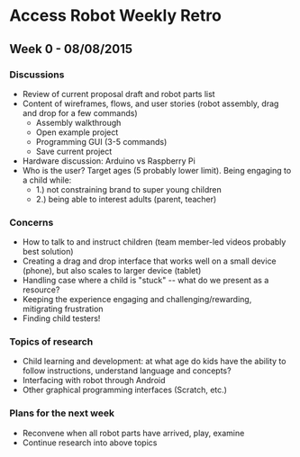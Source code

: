 # Access Robot Weekly Retro

## Week 0 - 08/08/2015

### Discussions
- Review of current proposal draft and robot parts list
- Content of wireframes, flows, and user stories (robot assembly, drag and drop for a few commands)
  - Assembly walkthrough
  - Open example project
  - Programming GUI (3-5 commands)
  - Save current project
- Hardware discussion: Arduino vs Raspberry Pi
- Who is the user? Target ages (5 probably lower limit). Being engaging to a child while:
  - 1.) not constraining brand to super young children
  - 2.) being able to interest adults (parent, teacher)

### Concerns
- How to talk to and instruct children (team member-led videos probably best solution)
- Creating a drag and drop interface that works well on a small device (phone), but also scales to larger device (tablet)
- Handling case where a child is "stuck" -- what do we present as a resource?
- Keeping the experience engaging and challenging/rewarding, mitigrating frustration
- Finding child testers!

### Topics of research
- Child learning and development: at what age do kids have the ability to follow instructions, understand language and concepts?
- Interfacing with robot through Android
- Other graphical programming interfaces (Scratch, etc.)

### Plans for the next week
- Reconvene when all robot parts have arrived, play, examine
- Continue research into above topics
